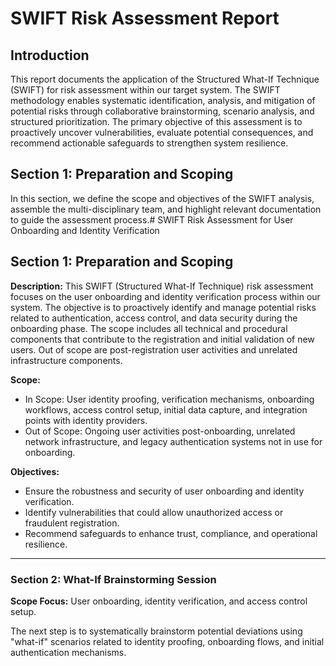 # SWIFT Risk Assessment Report

## Introduction
This report documents the application of the Structured What-If Technique (SWIFT) for risk assessment within our target system. The SWIFT methodology enables systematic identification, analysis, and mitigation of potential risks through collaborative brainstorming, scenario analysis, and structured prioritization. The primary objective of this assessment is to proactively uncover vulnerabilities, evaluate potential consequences, and recommend actionable safeguards to strengthen system resilience.

## Section 1: Preparation and Scoping
In this section, we define the scope and objectives of the SWIFT analysis, assemble the multi-disciplinary team, and highlight relevant documentation to guide the assessment process.# SWIFT Risk Assessment for User Onboarding and Identity Verification

## Section 1: Preparation and Scoping

**Description:**
This SWIFT (Structured What-If Technique) risk assessment focuses on the user onboarding and identity verification process within our system. The objective is to proactively identify and manage potential risks related to authentication, access control, and data security during the onboarding phase. The scope includes all technical and procedural components that contribute to the registration and initial validation of new users. Out of scope are post-registration user activities and unrelated infrastructure components.

**Scope:**
- In Scope: User identity proofing, verification mechanisms, onboarding workflows, access control setup, initial data capture, and integration points with identity providers.
- Out of Scope: Ongoing user activities post-onboarding, unrelated network infrastructure, and legacy authentication systems not in use for onboarding.

**Objectives:**
- Ensure the robustness and security of user onboarding and identity verification.
- Identify vulnerabilities that could allow unauthorized access or fraudulent registration.
- Recommend safeguards to enhance trust, compliance, and operational resilience.

---
### Section 2: What-If Brainstorming Session

**Scope Focus:** User onboarding, identity verification, and access control setup.

The next step is to systematically brainstorm potential deviations using "what-if" scenarios related to identity proofing, onboarding flows, and initial authentication mechanisms.